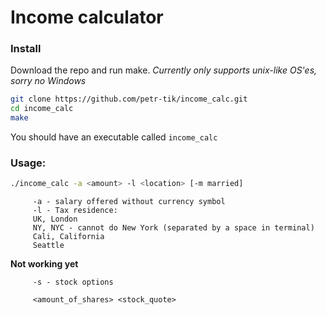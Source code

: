 # Income calculator

### Install 

Download the repo and run make. _Currently only supports unix-like OS'es, sorry no Windows_
```bash
git clone https://github.com/petr-tik/income_calc.git
cd income_calc
make
```

You should have an executable called ```income_calc```

### Usage: 

```bash
./income_calc -a <amount> -l <location> [-m married]
```
         -a - salary offered without currency symbol
         -l - Tax residence: 
         UK, London
         NY, NYC - cannot do New York (separated by a space in terminal)
         Cali, California
         Seattle

**Not working yet**
         
         -s - stock options 

         <amount_of_shares> <stock_quote>

